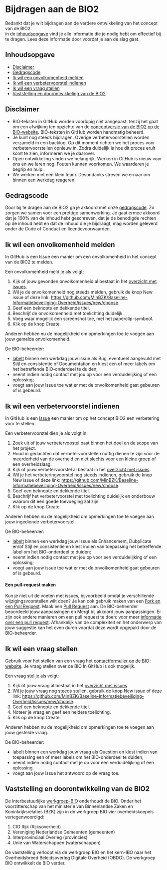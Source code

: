 # Bijdragen aan de BIO2
Bedankt dat je wilt bijdragen aan de verdere ontwikkeling van het concept van de BIO2. <br>
in de [inhoudsopgave](#inhoudsopgave) vind je alle informatie die je nodig hebt om effectief bij te dragen.
Lees deze informatie door voordat je aan de slag gaat.

## Inhoudsopgave
- [Disclaimer](#disclaimer)
- [Gedragscode](#gedragscode)
- [Ik wil een onvolkomenheid melden](#ik-wil-een-onvolkomenheid-melden)
- [Ik wil een verbetervoorstel indienen](#ik-wil-een-verbetervoorstel-indienen)
- [Ik wil een vraag stellen](#ik-wil-een-vraag-stellen)
- [Vaststelling en doorontwikkeling van de BIO2](#vaststelling-en-doorontwikkeling-van-de-bio2) 

## Disclaimer
- BIO-teksten in GitHub worden voorlopig niet aangepast, tenzij het gaat om een afwijking ten opzichte van de [conceptversie van de BIO2 op de BIO-website](https://www.bio-overheid.nl/category/producten/bio).
BIO-teksten in GitHub worden handmatig beheerd.
- Je kunt nog steeds bijdragen. 
Overige verbetervoorstellen worden verzameld in een backlog.
Op dit moment richten we het proces voor verbetervoorstellen opnieuw in.
Zodra duidelijk is hoe dit proces eruit komt te zien, informeren we je daarover.
- Open ontwikkeling vinden we belangrijk.
Werken in GitHub is nieuw voor ons en we leren nog.
Fouten kunnen voorkomen.
We waarderen je begrip en hulp.
- We werken met een klein team.
Desondanks streven we ernaar om binnen een werkdag reageren.

## Gedragscode
Door bij te dragen aan de BIO2 ga je akkoord met onze [gedragscode](https://github.com/MinBZK/Baseline-Informatiebeveiliging-Overheid?tab=coc-ov-file). 
Zo zorgen we samen voor een prettige samenwerking. 
Je gaat ermee akkoord dat je 100% van de inhoud hebt geschreven, dat je de benodigde rechten op de inhoud hebt en dat de inhoud die je bijdraagt, mag worden geleverd onder de Code of Conduct en licentievoorwaarden.

## Ik wil een onvolkomenheid melden
In GitHub is een Issue een manier om een onvolkomenheid in het concept van de BIO2 te melden.

Een onvolkomenheid meld je als volgt:
1. Kijk of jouw gevonden onvolkomenheid al bestaat in het [overzicht met issues](https://github.com/MinBZK/Baseline-Informatiebeveiliging-Overheid/issues).
2. Wil je de onvolkomenheid nog steeds melden, gebruik de knop New issue of deze link: https://github.com/MinBZK/Baseline-Informatiebeveiliging-Overheid/issues/new/choose.
3. Geef een beknopte en dekkende titel.
4. Beschrijf de onvolkomenheid met toelichting duidelijk.
5. Voeg waar mogelijk een screenshot toe, met het paperclip-symbool.
6. Klik op de knop Create.

Anderen hebben nu de mogelijkheid om opmerkingen toe te voegen aan jouw gemelde onvolkomenheid.<br>

De BIO-beheerder:
- [labelt](https://github.com/MinBZK/Baseline-Informatiebeveiliging-Overheid/labels) binnen een werkdag jouw issue als Bug, eventueel aangevuld met Stijl en consistentie of Documentation en kiest een of meer labels om het betreffende BIO-onderdeel te duiden;
- neemt indien nodig contact met jou op voor een verduidelijking of een oplossing;
- voegt aan jouw issue toe wat er met de onvolkomenheid gaat gebeuren of is gebeurd.

## Ik wil een verbetervoorstel indienen
In GitHub is een [Issue](https://github.com/MinBZK/Baseline-Informatiebeveiliging-Overheid/issues) een manier om op het concept BIO2 een verbetering voor te stellen.<br>

Een verbetervoorstel dien je als volgt in:
1. Zoek uit of jouw verbetervoostel past binnen het doel en de scope van het project.
2. Houd in gedachten dat verbetervoorstellen nuttig dienen te zijn voor de meerderheid van de overheid en niet slechts voor een kleine groep of een overheidslaag.
3. Kijk of jouw verbetervoorstel al bestaat in het [overzicht met issues](https://github.com/MinBZK/Baseline-Informatiebeveiliging-Overheid/issues).
4. Wil je het verbeteringvoorstel nog steeds indienen, gebruik de knop New issue of deze link: https://github.com/MinBZK/Baseline-Informatiebeveiliging-Overheid/issues/new/choose.
5. Geef een beknopte en dekkende titel.
6. Beschrijf het verbetervoorstel met toelichting duidelijk en onderbouw waarom dit een goede toevoeging zal zijn.
7. Klik op de knop Create.

Anderen hebben nu de mogelijkheid om opmerkingen toe te voegen aan jouw ingediende verbetervoorstel.<br>

De BIO-beheerder:
- [labelt](https://github.com/MinBZK/Baseline-Informatiebeveiliging-Overheid/labels) binnen een werkdag jouw issue als Enhancement, Dubplicate en/of Stijl en consistentie en kiest indien van toepassing het betreffende label om het BIO-onderdeel te duiden;
- neemt indien nodig contact met jou op voor een verduidelijking of een oplossing;
- voegt aan jouw issue toe wat er met de onvolkomenheid gaat gebeuren of is gebeurd.

#### Een pull-request maken
Kun je niet uit de voeten met issues, bijvoorbeeld omdat je verschillende wijzigingsvoorstellen wilt doen? 
Je kan ook gebruik maken van een [Fork en een Pull Request](https://docs.github.com/en/pull-requests/collaborating-with-pull-requests/working-with-forks).
Maak een [Pull Request](https://github.com/MinBZK/Baseline-Informatiebeveiliging-Overheid/pull-request) aan.
De BIO-beheerder beoordeeld jouw aanpassingen en Mergt bij akkoord jouw aanpassingen.
Er zijn ook andere manieren om een pull request te doen: voor meer [informatie over een pull request](https://docs.github.com/en/pull-requests/collaborating-with-pull-requests/proposing-changes-to-your-work-with-pull-requests/creating-a-pull-request).
Afhankelijk van de complexiteit en het onderwerp van jouw suggestie kan het even duren voordat deze wordt opgepakt door de BIO-beheerder.

## Ik wil een vraag stellen
Gebruik voor het stellen van een vraag het [contactformulier op de BIO-website](https://www.bio-overheid.nl/contact/). 
Je vraag stellen over de BIO In GitHub is ook mogelijk.

Een vraag stel je als volgt:
1. Kijk of jouw vraag al bestaat in het [overzicht met issues](https://github.com/MinBZK/Baseline-Informatiebeveiliging-Overheid/issues).
2. Wil je jouw vraag nog steeds stellen, gebruik de knop New issue of deze link: https://github.com/MinBZK/Baseline-Informatiebeveiliging-Overheid/issues/new/choose.
3. Geef een beknopte en dekkende titel.
4. Noteer je vraag en geef een heldere toelichting.
5. Klik op de knop Create.

Anderen hebben nu de mogelijkheid om opmerkingen toe te voegen aan jouw gestelde vraag.<br>

De BIO-beheerder:
- [labelt](https://github.com/MinBZK/Baseline-Informatiebeveiliging-Overheid/labels) binnen een werkdag jouw vraag als Question en kiest indien van toepassing een of meer labels om het BIO-onderdeel te duiden;
- neemt indien nodig contact met je op voor een verduidelijking of een oplossing.
- voegt aan jouw issue het antwoord op de vraag toe.

## Vaststelling en doorontwikkeling van de BIO2 
De interbestuurlijke [werkgroep-BIO](https://www.digitaleoverheid.nl/overzicht-van-alle-onderwerpen/cybersecurity/bio-en-ensia/baseline-informatiebeveiliging-overheid/#:~:text=De%20interbestuurlijke%20werkgroep%2DBIO%20draagt,Overleg%20en%20Unie%20van%20Waterschappen.) onderhoudt de BIO.
Onder het voorzitterschap van het ministerie van Binnenlandse Zaken en Koninkrijksrelaties (BZK) zijn in de werkgroep BIO vier overheidskoepels vertegenwoordigd: 
1.  CIO Rijk (Rijksoverheid)
2.  Vereniging Nederlandse Gemeenten (gemeenten)
3.  Interprovinciaal Overleg (provincies)
4.  Unie van Waterschappen (waterschappen)

De vaststelling verloopt via de werkgroep BIO en het kern-IBO naar het Overheidsbreed Beleidsoverleg Digitale Overheid (OBDO). De werkgroep BIO ontwikkelt de BIO verder.
